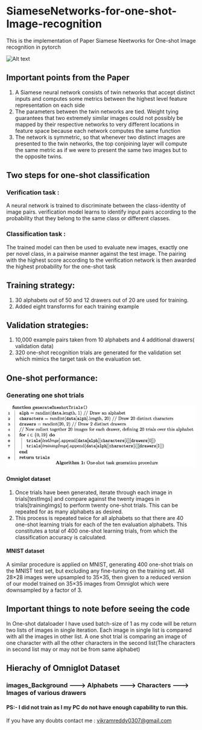 # SiameseNetworks-for-one-shot-Image-recognition

This is the implementation of Paper Siamese Neetworks for One-shot Image recognition in pytorch

![Alt text](https://repository-images.githubusercontent.com/188448056/46875480-f43c-11e9-9e47-c83d3c399f3b)

## Important points from the Paper
1. A Siamese neural network consists of twin networks that accept distinct inputs and computes some metrics between the highest level feature representation on each side
2. The parameters between the twin networks are tied. Weight tying guarantees that two extremely similar images could not possibly be mapped by their respective networks to very different locations in feature space because each network computes the same function
3. The network is symmetric, so that whenever two distinct images are presented to the twin networks, the top conjoining layer will compute the same metric as if we were to present the same two images but to the opposite twins.

## Two steps for one-shot classification
### Verification task : 
A neural network is trained to discriminate between the class-identity of image pairs. verification model learns to identify input pairs according to the probability that they belong to the same class or different classes.
### Classification task : 
The trained model can then be used to evaluate new images, exactly one per novel class, in a pairwise manner against the test image. The pairing with the highest score according to the verification network is then awarded the highest probability for the one-shot task

## Training strategy:
1. 30 alphabets out of 50 and 12 drawers out of 20 are used for training. 
2. Added eight transforms for each training example
## Validation strategies:
1. 10,000 example pairs taken from 10 alphabets and 4 additional drawers( validation data)
2. 320 one-shot recognition trials are generated for the validation set which mimics the target task on the evaluation set.

## One-shot performance:
### Generating one shot trials

![Alt text](img.png)
#### Omniglot dataset

1. Once trials have been generated, iterate through each image in trials[testImgs] and compare against the twenty images in trials[trainingImgs] to perform twenty one-shot trials. This can be repeated for as many alphabets as desired.
2. This process is repeated twice for all alphabets so that there are 40 one-shot learning trials for each of the ten evaluation alphabets. This constitutes a total of 400 one-shot learning trials, from which the classification accuracy is calculated.

#### MNIST dataset
A similar procedure is applied on MNIST, generating 400 one-shot trials on the MNIST test set, but excluding any fine-tuning on the training set. All 28×28 images were upsampled to 35×35, then given to a reduced version of our model trained on 35×35 images from Omniglot which were downsampled by a factor of 3.


## Important things to note before seeing the code
In One-shot dataloader I have used batch-size of 1 as my code will be return two lists of images in single iteration. Each image in single list is compared with all the images in other list.
A one shot trial is comparing an image of one character with all the other characters in the second list(The characters in second list may or may not be from same alphabet)

## Hierachy of Omniglot Dataset
### images_Background ---> Alphabets ---> Characters ---> Images of various drawers

#### PS:- I did not train as I my PC do not have enough capability to run this.
If you have any doubts contact me : vikramreddy0307@gmail.com
                                      
